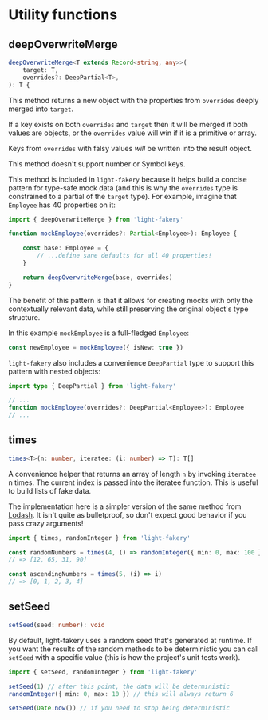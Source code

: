 # Utility functions

## deepOverwriteMerge

```typescript
deepOverwriteMerge<T extends Record<string, any>>(
	target: T,
	overrides?: DeepPartial<T>,
): T {
```

This method returns a new object with the properties from `overrides` deeply merged
into `target`.

If a key exists on both `overrides` and `target` then it will be merged if
both values are objects, or the `overrides` value will win if it is a
primitive or array.

Keys from `overrides` with falsy values _will_ be written into the result object.

This method doesn't support number or Symbol keys.

This method is included in `light-fakery` because it helps build a concise pattern
for type-safe mock data (and this is why the `overrides` type is constrained to
a partial of the `target` type). For example, imagine that `Employee` has 40
properties on it:

```typescript
import { deepOverwriteMerge } from 'light-fakery'

function mockEmployee(overrides?: Partial<Employee>): Employee {

	const base: Employee = {
		// ...define sane defaults for all 40 properties!
	}

	return deepOverwriteMerge(base, overrides)
}
```
The benefit of this pattern is that it allows for creating mocks with only the
contextually relevant data, while still preserving the original object's type
structure.

In this example `mockEmployee` is a full-fledged `Employee`:

```typescript
const newEmployee = mockEmployee({ isNew: true })
```

`light-fakery` also includes a convenience `DeepPartial` type to support this
pattern with nested objects:

```typescript
import type { DeepPartial } from 'light-fakery'

// ...
function mockEmployee(overrides?: DeepPartial<Employee>): Employee
// ...
```


## times

```typescript
times<T>(n: number, iteratee: (i: number) => T): T[]
```

A convenience helper that returns an array of length `n` by invoking `iteratee` n times.
The current index is passed into the iteratee function. This is useful to build lists of fake data.

The implementation here is a simpler version of the same method from [Lodash](https://github.com/lodash/lodash/blob/main/src/times.ts). It isn't quite as bulletproof, so don't expect good behavior if you pass crazy arguments!

```typescript
import { times, randomInteger } from 'light-fakery'

const randomNumbers = times(4, () => randomInteger({ min: 0, max: 100 }))
// => [12, 65, 31, 90]

const ascendingNumbers = times(5, (i) => i)
// => [0, 1, 2, 3, 4]
```

## setSeed

```typescript
setSeed(seed: number): void
```

By default, light-fakery uses a random seed that's generated at runtime. If you want
the results of the random methods to be deterministic you can call `setSeed` with
a specific value (this is how the project's unit tests work).

```typescript
import { setSeed, randomInteger } from 'light-fakery'

setSeed(1) // after this point, the data will be deterministic
randomInteger({ min: 0, max: 10 }) // this will always return 6

setSeed(Date.now()) // if you need to stop being deterministic
```

